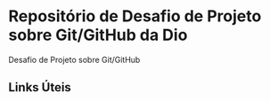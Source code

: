# Repositório de Desafio de Projeto sobre Git/GitHub da Dio
Desafio de Projeto sobre Git/GitHub

## Links Úteis

